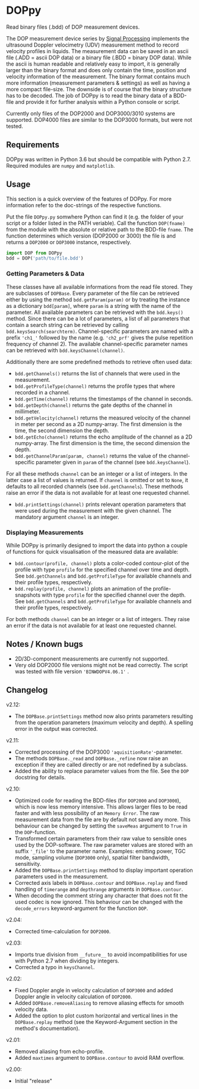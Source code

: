 # DOPpy
Read binary files (.bdd) of DOP measurement devices.

The DOP measurement device series by [Signal Processing](https://www.signal-processing.com/) implements the ultrasound Doppler velocimetry (UDV) measurement method to record velocity profiles in liquids. The measurement data can be saved in an ascii file (.ADD = ascii DOP data) or a binary file (.BDD = binary DOP data). While the ascii is human readable and relatively easy to import, it is generally larger than the binary format and does only contain the time, position and velocity information of the measurement. The binary format contains much more information (measurement parameters & settings) as well as having a more compact file-size. The downside is of course that the binary structure has to be decoded. The job of DOPpy is to read the binary data of a BDD-file and provide it for further analysis within a Python console or script. 

Currently only files of the DOP2000 and DOP3000/3010 systems are supported. DOP4000 files are similar to the DOP3000 formats, but were not tested.

## Requirements
DOPpy was written in Python 3.6 but should be compatible with Python 2.7. Required modules are `numpy` and `matplotlib`.

## Usage
This section is a quick overview of the features of DOPpy. For more information refer to the doc-strings of the respective functions.

Put the file `DOPpy.py` somwhere Python can find it (e.g. the folder of your script or a folder listed in the PATH veriable). Call the function `DOP(fname)` from the module with the absolute or relative path to the BDD-file `fname`. The function determines which version (DOP2000 or 3000) the file is and returns a `DOP2000` or `DOP3000` instance, respectively.

```python
import DOP from DOPpy
bdd = DOP('path/to/file.bdd')
```

### Getting Parameters & Data
These classes have all available informations from the read file stored. They are subclasses of `DOPBase`. Every parameter of the file can be retrieved either by using the method `bdd.getParam(param)` or by treating the instance as a dictionary `bdd[param]`, where `param` is a string with the name of the parameter. All available parameters can be retrieved with the `bdd.keys()` method. Since there can be a lot of parameters, a list of all parameters that contain a search string can be retrieved by calling ``bdd.keysSearch(searchterm)``. Channel-specific parameters are named with a prefix `'ch1_'` followed by the name (e.g. `'ch2_prf'` gives the pulse repetition frequency of channel 2). The available channel-specific parameter names can be retrieved with `bdd.keysChannel(channel)`.

Additionally there are some predefined methods to retrieve often used data:

- `bdd.getChannels()` returns the list of channels that were used in the measurement.
- `bdd.getProfileType(channel)` returns the profile types that where recorded in a channel.
- `bdd.getTime(channel)` returns the timestamps of the channel in seconds.
- `bdd.getDepth(channel)` returns the gate depths of the channel in millimeter.
- `bdd.getVelocity(channel)` returns the measured velocity of the channel in meter per second as a 2D numpy-array. The first dimension is the time, the second dimension the depth.
- `bdd.getEcho(channel)` returns the echo amplitude of the channel as a 2D numpy-array. The first dimension is the time, the second dimension the depth.
- `bdd.getChannelParam(param, channel)` returns the value of the channel-specific parameter given in `param` of the channel (see `bdd.keysChannel`).

For all these methods `channel` can be an integer or a list of integers. In the latter case a list of values is returned. If `channel` is omitted or set to `None`, it defaults to all recorded channels (see `bdd.getChannels`). These methods raise an error if the data is not available for at least one requested channel.

- `bdd.printSettings(channel)` prints relevant operation parameters that were used during the measurement with the given channel. The mandatory argument `channel` is an integer.

### Displaying Measurements
While DOPpy is primarily designed to import the data into python a couple of functions for quick visualisation of the measured data are available:

- `bdd.contour(profile, channel)` plots a color-coded contour-plot of the profile with type `profile` for the specified channel over time and depth. See `bdd.getChannels` and `bdd.getProfileType` for available channels and their profile types, respectively.
- `bdd.replay(profile, channel)` plots an animation of the profile-snapshots with type `profile` for the specified channel over the depth. See `bdd.getChannels` and `bdd.getProfileType` for available channels and their profile types, respectively.

For both methods `channel` can be an integer or a list of integers. They raise an error if the data is not available for at least one requested channel.


## Notes / Known bugs
- 2D/3D-component measurements are currently not supported.
- Very old DOP2000 file versions might not be read correctly. The script was tested with file version `'BINWDOPV4.06.1'` .

## Changelog
v2.12:
- The `DOPBase.printSettings` method now also prints parameters resulting from the operation parameters (maximum velocity and depth). A spelling error in the output was corrected.
      
v2.11:
- Corrected processing of the DOP3000 `'aquisitionRate'`-parameter.
- The methods `DOPBase._read` and `DOPBase._refine` now raise an exception if they are called directly or are not redefined by a subclass.
- Added the ability to replace parameter values from the file. See the `DOP` docstring for details.
      
v2.10:
- Optimized code for reading the BDD-files (for `DOP2000` and `DOP3000`), which is now less memory intensive. This allows larger files to be read faster and with less possibility of an `Memory Error`. The raw measurement data from the file are by default not saved any more. This behaviour can be changed by setting the `saveMeas` argument to `True` in the `DOP`-function.
- Transformed certain parameters from their raw value to sensible ones used by the DOP-software. The raw parameter values are stored with an suffix `'_file'` to the parameter name. Examples: emitting power, TGC mode, sampling volume (`DOP3000` only), spatial filter bandwidth, sensitivity. 
- Added the `DOPBase.printSettings` method to display important operation parameters used in the measurement.
- Corrected axis labels in `DOPBase.contour` and `DOPBase.replay` and fixed handling of `timerange` and `depthrange` arguments  in `DOPBase.contour`.
- When decoding the comment string any character that does not fit the used codec is now ignored. This behaviour can be changed with the `decode_errors` keyword-argument for the function `DOP`.
      
v2.04:
- Corrected time-calculation for `DOP2000`.

v2.03:
- Imports true division from `__future__` to avoid incompatibilities for use with Python 2.7 when dividing by integers.
- Corrected a typo in `keysChannel`.
    
v2.02:
- Fixed Doppler angle in velocity calculation of `DOP3000` and added Doppler angle in velocity calculation of `DOP2000`.
- Added `DOPBase.removeAliasing` to remove aliasing effects for smooth velocity data.
- Added the option to plot custom horizontal and vertical lines in the `DOPBase.replay` method (see the Keyword-Argument section in the method's documentation).

v2.01:
- Removed aliasing from echo-profile.
- Added `maxtimes` argument to `DOPBase.contour` to avoid RAM overflow.

v2.00:
- Initial "release"
